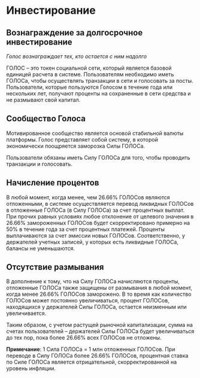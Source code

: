 # Инвестирование

## Вознаграждение за долгосрочное инвестирование

_Голос вознаграждает тех, кто остается с ним надолго_

ГОЛОС – это токен социальной сети, который является базовой единицей расчета в системе. Пользователям необходимо иметь ГОЛОСа, чтобы осуществлять транзакции в сети и голосовать за посты. Пользователи, которые пользуются Голосом в течение года или нескольких лет, получают проценты на сохраненные в сети средства и не размывают свой капитал.

## Сообщество Голоса

Мотивированное сообщество является основой стабильной валюты платформы. Голос представляет собой систему, в которой экономически поощряется заморозка Силы ГОЛОСа.

Пользователи обязаны иметь Силу ГОЛОСа для того, чтобы проводить транзакции и голосовать.

## Начисление процентов

В любой момент, когда менее, чем 26.66% ГОЛОСов являются отложенными, в системе осуществляется перевод ликвидных ГОЛОСов в отложенные ГОЛОСа \(в Силу ГОЛОСа\) за счет процентных выплат. При прочих равных условиях любое отклонение от целевого значения в 26.66% замороженных ГОЛОСов будет скорректировано примерно на 50% в течение года за счет процентных платежей. Проценты выплачиваются за счет эмиссии новых ГОЛОСов. Соответственно, у держателей учетных записей, у которых есть ликвидные ГОЛОСа, балансы не уменьшаются.

## Отсутствие размывания

В дополнение к тому, что на Силу ГОЛОСа начисляются проценты, отложенные ГОЛОСа также защищены от размывания в любой момент, когда менее 26.66% ГОЛОСов заморожено. В то время как количество ГОЛОСов может постоянно увеличиваться, процент ГОЛОСов, находящихся у держателей Силы ГОЛОСа, остается неизменным или увеличивается.

Таким образом, с учетом растущей рыночной капитализации, сумма на счетах пользователей – держателей Силы ГОЛОСа будет увеличиваться до тех пор, пока более 26.66% всех ГОЛОСов не отложены.

**Примечание**: 1 Сила ГОЛОСа = 1 млн отложенных ГОЛОСов. При переводе в Силу ГОЛОСа более 26.66% ГОЛОСов, процентная ставка по Силе ГОЛОСа является отрицательной, скорректированной на уровень инфляции.

